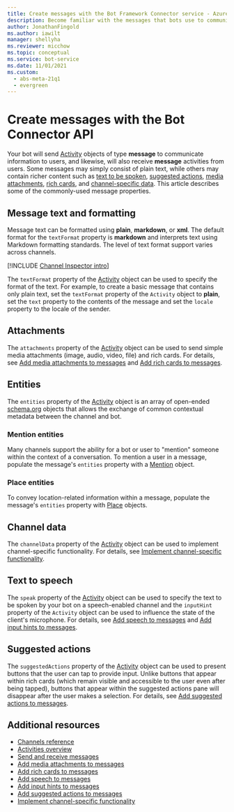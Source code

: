```yaml
---
title: Create messages with the Bot Framework Connector service - Azure AI Bot Service
description: Become familiar with the messages that bots use to communicate with users. Learn about properties used to format text, attach files, and specify other behavior.
author: JonathanFingold
ms.author: iawilt
manager: shellyha
ms.reviewer: micchow
ms.topic: conceptual
ms.service: bot-service
ms.date: 11/01/2021
ms.custom:
  - abs-meta-21q1
  - evergreen
---
```


# Create messages with the Bot Connector API

Your bot will send [Activity][] objects of type **message** to communicate information to users, and likewise, will also receive **message** activities from users. Some messages may simply consist of plain text, while others may contain richer content such as [text to be spoken](bot-framework-rest-connector-text-to-speech.md), [suggested actions](bot-framework-rest-connector-add-suggested-actions.md), [media attachments](bot-framework-rest-connector-add-media-attachments.md), [rich cards](bot-framework-rest-connector-add-rich-cards.md), and [channel-specific data](bot-framework-rest-connector-channeldata.md). This article describes some of the commonly-used message properties.

## Message text and formatting

Message text can be formatted using **plain**, **markdown**, or **xml**. The default format for the `textFormat` property is **markdown** and interprets text using Markdown formatting standards. The level of text format support varies across channels.

[!INCLUDE [Channel Inspector intro](~/includes/snippet-channel-inspector.md)]

The `textFormat` property of the [Activity][] object can be used to specify the format of the text. For example, to create a basic message that contains only plain text, set the `textFormat` property of the `Activity` object to **plain**, set the `text` property to the contents of the message and set the `locale` property to the locale of the sender.

## Attachments

The `attachments` property of the [Activity][] object can be used to send simple media attachments (image, audio, video, file) and rich cards. For details, see [Add media attachments to messages](bot-framework-rest-connector-add-media-attachments.md) and [Add rich cards to messages](bot-framework-rest-connector-add-rich-cards.md).

## Entities

The `entities` property of the [Activity][] object is an array of open-ended [schema.org](https://schema.org/) objects that allows the exchange of common contextual metadata between the channel and bot.

### Mention entities

Many channels support the ability for a bot or user to "mention" someone within the context of a conversation. To mention a user in a message, populate the message's `entities` property with a [Mention][] object.

### Place entities

To convey location-related information within a message, populate the message's `entities` property with [Place][] objects.

## Channel data

The `channelData` property of the [Activity][] object can be used to implement channel-specific functionality. For details, see [Implement channel-specific functionality](bot-framework-rest-connector-channeldata.md).

## Text to speech

The `speak` property of the [Activity][] object can be used to specify the text to be spoken by your bot on a speech-enabled channel and the `inputHint` property of the `Activity` object can be used to influence the state of the client's microphone. For details, see [Add speech to messages](bot-framework-rest-connector-text-to-speech.md) and [Add input hints to messages](bot-framework-rest-connector-add-input-hints.md).

## Suggested actions

The `suggestedActions` property of the [Activity][] object can be used to present buttons that the user can tap to provide input. Unlike buttons that appear within rich cards (which remain visible and accessible to the user even after being tapped), buttons that appear within the suggested actions pane will disappear after the user makes a selection. For details, see [Add suggested actions to messages](bot-framework-rest-connector-add-suggested-actions.md).

## Additional resources

- [Channels reference][ChannelInspector]
- [Activities overview](https://github.com/Microsoft/botframework-sdk/blob/main/specs/botframework-activity/botframework-activity.md)
- [Send and receive messages](bot-framework-rest-connector-send-and-receive-messages.md)
- [Add media attachments to messages](bot-framework-rest-connector-add-media-attachments.md)
- [Add rich cards to messages](bot-framework-rest-connector-add-rich-cards.md)
- [Add speech to messages](bot-framework-rest-connector-text-to-speech.md)
- [Add input hints to messages](bot-framework-rest-connector-add-input-hints.md)
- [Add suggested actions to messages](bot-framework-rest-connector-add-suggested-actions.md)
- [Implement channel-specific functionality](bot-framework-rest-connector-channeldata.md)

[ChannelInspector]: ../bot-service-channels-reference.md
[textFormating]: ../bot-service-channel-inspector.md#text-formatting

[Activity]: bot-framework-rest-connector-api-reference.md#activity-object
[Mention]: bot-framework-rest-connector-api-reference.md#mention-object
[Place]: bot-framework-rest-connector-api-reference.md#place-object
